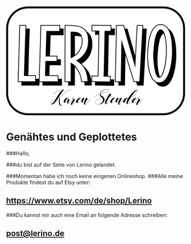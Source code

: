 
![ChangeMe](Lerino_neu.png)


# Genähtes und Geplottetes

###Hallo,

###du bist auf der Seite von Lerino gelandet.

###Momentan habe ich noch keine eingenen Onlineshop. 
###Alle meine Produkte findest du auf Etsy unter:

## https://www.etsy.com/de/shop/Lerino

###Du kannst mir auch eine Email an folgende Adresse schreiben:

## post@lerino.de
